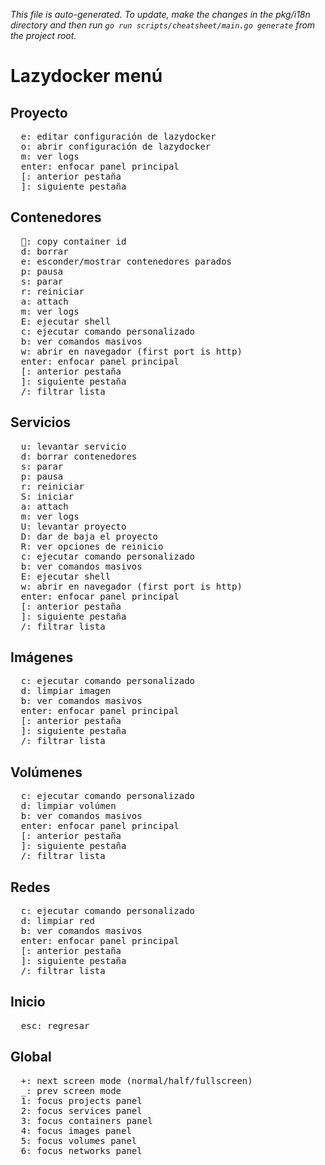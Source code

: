 _This file is auto-generated. To update, make the changes in the pkg/i18n directory and then run `go run scripts/cheatsheet/main.go generate` from the project root._

# Lazydocker menú

## Proyecto

<pre>
  <kbd>e</kbd>: editar configuración de lazydocker
  <kbd>o</kbd>: abrir configuración de lazydocker
  <kbd>m</kbd>: ver logs
  <kbd>enter</kbd>: enfocar panel principal
  <kbd>[</kbd>: anterior pestaña
  <kbd>]</kbd>: siguiente pestaña
</pre>

## Contenedores

<pre>
  <kbd></kbd>: copy container id
  <kbd>d</kbd>: borrar
  <kbd>e</kbd>: esconder/mostrar contenedores parados
  <kbd>p</kbd>: pausa
  <kbd>s</kbd>: parar
  <kbd>r</kbd>: reiniciar
  <kbd>a</kbd>: attach
  <kbd>m</kbd>: ver logs
  <kbd>E</kbd>: ejecutar shell
  <kbd>c</kbd>: ejecutar comando personalizado
  <kbd>b</kbd>: ver comandos masivos
  <kbd>w</kbd>: abrir en navegador (first port is http)
  <kbd>enter</kbd>: enfocar panel principal
  <kbd>[</kbd>: anterior pestaña
  <kbd>]</kbd>: siguiente pestaña
  <kbd>/</kbd>: filtrar lista
</pre>

## Servicios

<pre>
  <kbd>u</kbd>: levantar servicio
  <kbd>d</kbd>: borrar contenedores
  <kbd>s</kbd>: parar
  <kbd>p</kbd>: pausa
  <kbd>r</kbd>: reiniciar
  <kbd>S</kbd>: iniciar
  <kbd>a</kbd>: attach
  <kbd>m</kbd>: ver logs
  <kbd>U</kbd>: levantar proyecto
  <kbd>D</kbd>: dar de baja el proyecto
  <kbd>R</kbd>: ver opciones de reinicio
  <kbd>c</kbd>: ejecutar comando personalizado
  <kbd>b</kbd>: ver comandos masivos
  <kbd>E</kbd>: ejecutar shell
  <kbd>w</kbd>: abrir en navegador (first port is http)
  <kbd>enter</kbd>: enfocar panel principal
  <kbd>[</kbd>: anterior pestaña
  <kbd>]</kbd>: siguiente pestaña
  <kbd>/</kbd>: filtrar lista
</pre>

## Imágenes

<pre>
  <kbd>c</kbd>: ejecutar comando personalizado
  <kbd>d</kbd>: limpiar imagen
  <kbd>b</kbd>: ver comandos masivos
  <kbd>enter</kbd>: enfocar panel principal
  <kbd>[</kbd>: anterior pestaña
  <kbd>]</kbd>: siguiente pestaña
  <kbd>/</kbd>: filtrar lista
</pre>

## Volúmenes

<pre>
  <kbd>c</kbd>: ejecutar comando personalizado
  <kbd>d</kbd>: limpiar volúmen
  <kbd>b</kbd>: ver comandos masivos
  <kbd>enter</kbd>: enfocar panel principal
  <kbd>[</kbd>: anterior pestaña
  <kbd>]</kbd>: siguiente pestaña
  <kbd>/</kbd>: filtrar lista
</pre>

## Redes

<pre>
  <kbd>c</kbd>: ejecutar comando personalizado
  <kbd>d</kbd>: limpiar red
  <kbd>b</kbd>: ver comandos masivos
  <kbd>enter</kbd>: enfocar panel principal
  <kbd>[</kbd>: anterior pestaña
  <kbd>]</kbd>: siguiente pestaña
  <kbd>/</kbd>: filtrar lista
</pre>

## Inicio

<pre>
  <kbd>esc</kbd>: regresar
</pre>

## Global

<pre>
  <kbd>+</kbd>: next screen mode (normal/half/fullscreen)
  <kbd>_</kbd>: prev screen mode
  <kbd>1</kbd>: focus projects panel
  <kbd>2</kbd>: focus services panel
  <kbd>3</kbd>: focus containers panel
  <kbd>4</kbd>: focus images panel
  <kbd>5</kbd>: focus volumes panel
  <kbd>6</kbd>: focus networks panel
</pre>
